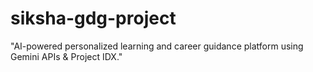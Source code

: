# siksha-gdg-project
"AI-powered personalized learning and career guidance platform using Gemini APIs &amp; Project IDX."
